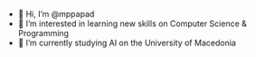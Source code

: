 - 👋 Hi, I’m @mppapad
- 👀 I’m interested in learning new skills on Computer Science & Programming
- 🌱 I’m currently studying AI on the University of Macedonia

<!---
mppapad/mppapad is a ✨ special ✨ repository because its `README.md` (this file) appears on your GitHub profile.
You can click the Preview link to take a look at your changes.
--->
